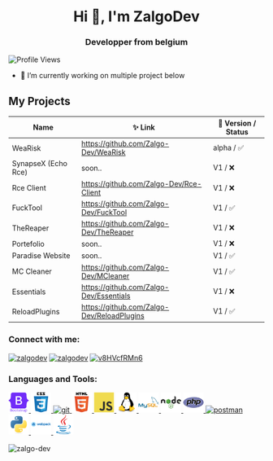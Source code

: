 <h1 align="center">Hi 👋, I'm ZalgoDev</h1>
<h3 align="center">Developper from belgium</h3>

![Profile Views](https://komarev.com/ghpvc/?username=zalgo-dev&label=Profile%20views&color=0e75b6&style=flat)

- 🔭 I’m currently working on multiple project below

## My Projects

| Name           | ✨ Link                                              | 🔑 Version / Status |
|------------------|-----------------------------------------------------|--|
| WeaRisk | https://github.com/Zalgo-Dev/WeaRisk | alpha / ✅ |
| SynapseX (Echo Rce) | soon.. | V1 / ❌ |
| Rce Client | https://github.com/Zalgo-Dev/Rce-Client | V1 / ❌ |
| FuckTool | https://github.com/Zalgo-Dev/FuckTool | V1 / ✅ |
| TheReaper | https://github.com/Zalgo-Dev/TheReaper | V1 / ❌ |
| Portefolio | soon.. | V1 / ❌ |
| Paradise Website | soon.. | V1 / ✅ |
| MC Cleaner | https://github.com/Zalgo-Dev/MCleaner | V1 / ✅ |
| Essentials     | https://github.com/Zalgo-Dev/Essentials | V1 / ❌ |
| ReloadPlugins  | https://github.com/Zalgo-Dev/ReloadPlugins | V1 / ✅ |


<h3 align="left">Connect with me:</h3>
<p align="left">
<a href="https://twitter.com/zalgodev" target="blank"><img align="center" src="https://raw.githubusercontent.com/rahuldkjain/github-profile-readme-generator/master/src/images/icons/Social/twitter.svg" alt="zalgodev" height="30" width="40" /></a>
<a href="https://www.youtube.com/c/zalgodev" target="blank"><img align="center" src="https://raw.githubusercontent.com/rahuldkjain/github-profile-readme-generator/master/src/images/icons/Social/youtube.svg" alt="zalgodev" height="30" width="40" /></a>
<a href="https://discord.gg/v8HVcfRMn6" target="blank"><img align="center" src="https://raw.githubusercontent.com/rahuldkjain/github-profile-readme-generator/master/src/images/icons/Social/discord.svg" alt="v8HVcfRMn6" height="30" width="40" /></a>
</p>

<h3 align="left">Languages and Tools:</h3>
<p align="left"> <a href="https://getbootstrap.com" target="_blank" rel="noreferrer"> <img src="https://raw.githubusercontent.com/devicons/devicon/master/icons/bootstrap/bootstrap-plain-wordmark.svg" alt="bootstrap" width="40" height="40"/> </a> <a href="https://www.cprogramming.com/" target="_blank" rel="noreferrer"> <img src="https://raw.githubusercontent.com/devicons/devicon/master/icons/css3/css3-original-wordmark.svg" alt="css3" width="40" height="40"/> </a> <a href="https://git-scm.com/" target="_blank" rel="noreferrer"> <img src="https://www.vectorlogo.zone/logos/git-scm/git-scm-icon.svg" alt="git" width="40" height="40"/> </a> <a href="https://www.w3.org/html/" target="_blank" rel="noreferrer"> <img src="https://raw.githubusercontent.com/devicons/devicon/master/icons/html5/html5-original-wordmark.svg" alt="html5" width="40" height="40"/> </a> <a href="https://developer.mozilla.org/en-US/docs/Web/JavaScript" target="_blank" rel="noreferrer"> <img src="https://raw.githubusercontent.com/devicons/devicon/master/icons/javascript/javascript-original.svg" alt="javascript" width="40" height="40"/> </a> <a href="https://www.linux.org/" target="_blank" rel="noreferrer"> <img src="https://raw.githubusercontent.com/devicons/devicon/master/icons/linux/linux-original.svg" alt="linux" width="40" height="40"/> </a> <a href="https://www.mysql.com/" target="_blank" rel="noreferrer"> <img src="https://raw.githubusercontent.com/devicons/devicon/master/icons/mysql/mysql-original-wordmark.svg" alt="mysql" width="40" height="40"/> </a> <a href="https://nodejs.org" target="_blank" rel="noreferrer"> <img src="https://raw.githubusercontent.com/devicons/devicon/master/icons/nodejs/nodejs-original-wordmark.svg" alt="nodejs" width="40" height="40"/> </a> <a href="https://www.php.net" target="_blank" rel="noreferrer"> <img src="https://raw.githubusercontent.com/devicons/devicon/master/icons/php/php-original.svg" alt="php" width="40" height="40"/> </a> <a href="https://postman.com" target="_blank" rel="noreferrer"> <img src="https://www.vectorlogo.zone/logos/getpostman/getpostman-icon.svg" alt="postman" width="40" height="40"/> </a> <a href="https://www.python.org" target="_blank" rel="noreferrer"> <img src="https://raw.githubusercontent.com/devicons/devicon/master/icons/python/python-original.svg" alt="python" width="40" height="40"/> </a> <a href="https://webpack.js.org" target="_blank" rel="noreferrer"> <img src="https://raw.githubusercontent.com/devicons/devicon/d00d0969292a6569d45b06d3f350f463a0107b0d/icons/webpack/webpack-original-wordmark.svg" alt="webpack" width="40" height="40"/> </a> <a href="https://www.java.com" target="_blank" rel="noreferrer"> <img src="https://raw.githubusercontent.com/devicons/devicon/master/icons/java/java-original.svg" alt="java" width="40" height="40"/> </a> </p>

<p><img align="center" src="https://github-readme-stats.vercel.app/api/top-langs?username=zalgo-dev&show_icons=true&locale=en&layout=compact" alt="zalgo-dev" /></p>
